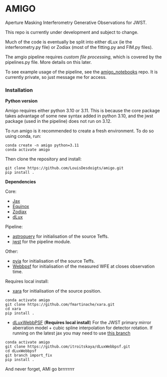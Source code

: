 # AMIGO

Aperture Masking Interferometry Generative Observations for JWST.

This repo is currently under development and subject to change.

Much of the code is eventually be split into either dLux (ie the interferometry.py file) or Zodiax (most of the fitting.py and FIM.py files).

The amgio pipeline requires _custom file processing_, which is covered by the pipelines.py file. More details on this later.

To see example usage of the pipeline, see the [amigo_notebooks](https://github.com/LouisDesdoigts/amigo_notebooks) repo. It is currently private, so just message me for access.

### Installation

**Python version**

Amigo requires either python 3.10 or 3.11. This is because the core package takes advantage of some new syntax added in python 3.10, and the jwst package (used in the pipeline) does not run on 3.12.

To run amigo is it recommended to create a fresh environment. To do so using conda, run:

```
conda create -n amigo python=3.11
conda activate amigo
```

Then clone the repository and install:

```
git clone https://github.com/LouisDesdoigts/amigo.git
pip install .
```

**Dependencies**

Core:

- [Jax](https://github.com/google/jax)
- [Equinox](https://github.com/patrick-kidger/equinox)
- [Zodiax](https://github.com/LouisDesdoigts/zodiax)
- [dLux](https://github.com/LouisDesdoigts/dLux)

Pipeline:

- [astroquery](https://github.com/astropy/astroquery) for initialisation of the source Teffs.
- [jwst](https://jwst-pipeline.readthedocs.io/en/latest/getting_started/install.html) for the pipeline module.

Other:

- [pyia](https://github.com/adrn/pyia) for initialisation of the source Teffs.
- [Webbpsf](https://github.com/spacetelescope/webbpsf) for initialisation of the measured WFE at closes observation time.

Requires local install:

- [xara](https://github.com/fmartinache/xara) for initialisation of the source position.

```
conda activate amigo
git clone https://github.com/fmartinache/xara.git
cd xara
pip install .
```

- [dLuxWebbPSF](https://github.com/itroitskaya/dLuxWebbpsf) (**Requires local install**) For the JWST primary mirror aberration model + cubic spline interpolation for detector rotation. If running on the latest jax you may need to use [this branch](https://github.com/itroitskaya/dLuxWebbpsf/pull/24)

```
conda activate amigo
git clone https://github.com/itroitskaya/dLuxWebbpsf.git
cd dLuxWebbpsf
git branch import_fix
pip install .
```

And never forget, AMI go brrrrrrrr
